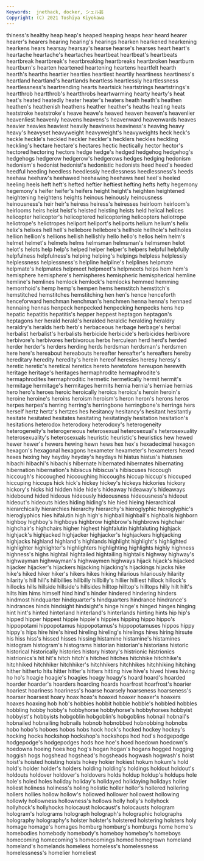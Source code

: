 ```yaml
---
Keywords:  jnethack, docker, シェル芸
Copyright: (C) 2021 Toshiya Kiyokawa
---
```

thiness's healthy heap
heap's heaped heaping heaps hear heard hearer hearer's hearers hearing
hearing's hearings hearken hearkened hearkening hearkens hears hearsay hearsay's hearse
hearse's hearses heart heart's heartache heartache's heartaches heartbeat heartbeat's heartbeats
heartbreak heartbreak's heartbreaking heartbreaks heartbroken heartburn heartburn's hearten heartened heartening
heartens heartfelt hearth hearth's hearths heartier hearties heartiest heartily heartiness
heartiness's heartland heartland's heartlands heartless heartlessly heartlessness heartlessness's heartrending hearts
heartsick heartstrings heartstrings's heartthrob heartthrob's heartthrobs heartwarming hearty hearty's heat
heat's heated heatedly heater heater's heaters heath heath's heathen heathen's
heathenish heathens heather heather's heaths heating heats heatstroke heatstroke's heave
heave's heaved heaven heaven's heavenlier heavenliest heavenly heavens heavens's heavenward
heavenwards heaves heavier heavies heaviest heavily heaviness heaviness's heaving heavy
heavy's heavyset heavyweight heavyweight's heavyweights heck heck's heckle heckle's heckled
heckler heckler's hecklers heckles heckling heckling's hectare hectare's hectares hectic
hectically hector hector's hectored hectoring hectors hedge hedge's hedged hedgehog
hedgehog's hedgehogs hedgerow hedgerow's hedgerows hedges hedging hedonism hedonism's hedonist
hedonist's hedonistic hedonists heed heed's heeded heedful heeding heedless heedlessly
heedlessness heedlessness's heeds heehaw heehaw's heehawed heehawing heehaws heel heel's
heeled heeling heels heft heft's hefted heftier heftiest hefting hefts
hefty hegemony hegemony's heifer heifer's heifers height height's heighten heightened
heightening heightens heights heinous heinously heinousness heinousness's heir heir's heiress
heiress's heiresses heirloom heirloom's heirlooms heirs heist heist's heisted heisting
heists held helical helices helicopter helicopter's helicoptered helicoptering helicopters heliotrope
heliotrope's heliotropes heliport heliport's heliports helium helium's helix helix's helixes
hell hell's hellebore hellebore's hellhole hellhole's hellholes hellion hellion's hellions
hellish hellishly hello hello's hellos helm helm's helmet helmet's helmets
helms helmsman helmsman's helmsmen helot helot's helots help help's helped
helper helper's helpers helpful helpfully helpfulness helpfulness's helping helping's helpings
helpless helplessly helplessness helplessness's helpline helpline's helplines helpmate helpmate's helpmates
helpmeet helpmeet's helpmeets helps hem hem's hemisphere hemisphere's hemispheres hemispheric
hemispherical hemline hemline's hemlines hemlock hemlock's hemlocks hemmed hemming hemorrhoid's
hemp hemp's hempen hems hemstitch hemstitch's hemstitched hemstitches hemstitching hen
hen's hence henceforth henceforward henchman henchman's henchmen henna henna's hennaed
hennaing hennas henpeck henpecked henpecking henpecks hens hep hepatic hepatitis
hepatitis's hepper heppest heptagon heptagon's heptagons her herald herald's heralded
heraldic heralding heraldry heraldry's heralds herb herb's herbaceous herbage herbage's
herbal herbalist herbalist's herbalists herbicide herbicide's herbicides herbivore herbivore's herbivores
herbivorous herbs herculean herd herd's herded herder herder's herders herding
herds herdsman herdsman's herdsmen here here's hereabout hereabouts hereafter hereafter's
hereafters hereby hereditary heredity heredity's herein hereof heresies heresy heresy's
heretic heretic's heretical heretics hereto heretofore hereupon herewith heritage heritage's
heritages hermaphrodite hermaphrodite's hermaphrodites hermaphroditic hermetic hermetically hermit hermit's hermitage
hermitage's hermitages hermits hernia hernia's herniae hernias hero hero's heroes
heroic heroically heroics heroics's heroin heroin's heroine heroine's heroins heroism
heroism's heron heron's herons heros herpes herpes's herring herring's herringbone
herringbone's herrings hers herself hertz hertz's hertzes hes hesitancy hesitancy's
hesitant hesitantly hesitate hesitated hesitates hesitating hesitatingly hesitation hesitation's hesitations
heterodox heterodoxy heterodoxy's heterogeneity heterogeneity's heterogeneous heterosexual heterosexual's heterosexuality heterosexuality's
heterosexuals heuristic heuristic's heuristics hew hewed hewer hewer's hewers hewing
hewn hews hex hex's hexadecimal hexagon hexagon's hexagonal hexagons hexameter
hexameter's hexameters hexed hexes hexing hey heyday heyday's heydays hi
hiatus hiatus's hiatuses hibachi hibachi's hibachis hibernate hibernated hibernates hibernating
hibernation hibernation's hibiscus hibiscus's hibiscuses hiccough hiccough's hiccoughed hiccoughing hiccoughs
hiccup hiccup's hiccuped hiccuping hiccups hick hick's hickey hickey's hickeys
hickories hickory hickory's hicks hid hidden hide hide's hideaway hideaway's
hideaways hidebound hided hideous hideously hideousness hideousness's hideout hideout's hideouts
hides hiding hiding's hie hied hieing hierarchical hierarchically hierarchies hierarchy
hierarchy's hieroglyphic hieroglyphic's hieroglyphics hies hifalutin high high's highball highball's
highballs highborn highboy highboy's highboys highbrow highbrow's highbrows highchair highchair's
highchairs higher highest highfalutin highfaluting highjack highjack's highjacked highjacker highjacker's
highjackers highjacking highjacks highland highland's highlands highlight highlight's highlighted highlighter
highlighter's highlighters highlighting highlights highly highness highness's highs hightail hightailed
hightailing hightails highway highway's highwayman highwayman's highwaymen highways hijack hijack's
hijacked hijacker hijacker's hijackers hijacking hijacking's hijackings hijacks hike hike's
hiked hiker hiker's hikers hikes hiking hilarious hilariously hilarity hilarity's
hill hill's hillbillies hillbilly hillbilly's hillier hilliest hillock hillock's hillocks
hills hillside hillside's hillsides hilltop hilltop's hilltops hilly hilt hilt's
hilts him hims himself hind hind's hinder hindered hindering hinders
hindmost hindquarter hindquarter's hindquarters hindrance hindrance's hindrances hinds hindsight hindsight's
hinge hinge's hinged hinges hinging hint hint's hinted hinterland hinterland's
hinterlands hinting hints hip hip's hipped hipper hippest hippie hippie's
hippies hipping hippo hippo's hippopotami hippopotamus hippopotamus's hippopotamuses hippos hippy
hippy's hips hire hire's hired hireling hireling's hirelings hires hiring
hirsute his hiss hiss's hissed hisses hissing histamine histamine's histamines
histogram histogram's histograms historian historian's historians historic historical historically histories
history history's histrionic histrionics histrionics's hit hit's hitch hitch's hitched
hitches hitchhike hitchhike's hitchhiked hitchhiker hitchhiker's hitchhikers hitchhikes hitchhiking hitching
hither hitherto hits hitter hitter's hitters hitting hive hive's hived
hives hiving ho ho's hoagie hoagie's hoagies hoagy hoagy's hoard
hoard's hoarded hoarder hoarder's hoarders hoarding hoards hoarfrost hoarfrost's hoarier
hoariest hoariness hoariness's hoarse hoarsely hoarseness hoarseness's hoarser hoarsest hoary
hoax hoax's hoaxed hoaxer hoaxer's hoaxers hoaxes hoaxing hob hob's
hobbies hobbit hobble hobble's hobbled hobbles hobbling hobby hobby's hobbyhorse
hobbyhorse's hobbyhorses hobbyist hobbyist's hobbyists hobgoblin hobgoblin's hobgoblins hobnail hobnail's
hobnailed hobnailing hobnails hobnob hobnobbed hobnobbing hobnobs hobo hobo's hoboes
hobos hobs hock hock's hocked hockey hockey's hocking hocks hockshop
hockshop's hockshops hod hod's hodgepodge hodgepodge's hodgepodges hods hoe hoe's
hoed hoedown hoedown's hoedowns hoeing hoes hog hog's hogan hogan's
hogans hogged hogging hoggish hogs hogshead hogshead's hogsheads hogwash hogwash's
hoist hoist's hoisted hoisting hoists hokey hokier hokiest hokum hokum's
hold hold's holder holder's holders holding holding's holdings holdout holdout's
holdouts holdover holdover's holdovers holds holdup holdup's holdups hole hole's
holed holes holiday holiday's holidayed holidaying holidays holier holiest holiness
holiness's holing holistic holler holler's hollered hollering hollers hollies hollow
hollow's hollowed hollower hollowest hollowing hollowly hollowness hollowness's hollows holly
holly's hollyhock hollyhock's hollyhocks holocaust holocaust's holocausts hologram hologram's holograms
holograph holograph's holographic holographs holography holography's holster holster's holstered holstering
holsters holy homage homage's homages homburg homburg's homburgs home home's
homebodies homebody homebody's homeboy homeboy's homeboys homecoming homecoming's homecomings homed
homegrown homeland homeland's homelands homeless homeless's homelessness homelessness's homelier homeliest
